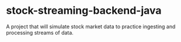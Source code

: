 # stock-streaming-backend-java
A project that will simulate stock market data to practice ingesting and processing streams of data.

